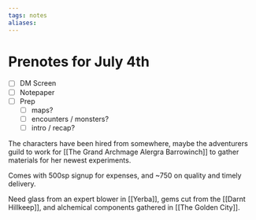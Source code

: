 ```yaml
---
tags: notes
aliases:
---
```


# Prenotes for July 4th
- [ ] DM Screen
- [ ] Notepaper
- [ ] Prep
	- [ ] maps?
	- [ ] encounters / monsters?
	- [ ] intro / recap?

The characters have been hired from somewhere, maybe the adventurers guild to work for [[The Grand Archmage Alergra Barrowinch]] to gather materials for her newest experiments.

Comes with 500sp signup for expenses, and ~750 on quality and timely delivery.

Need glass from an expert blower in [[Yerba]], gems cut from the [[Darnt Hillkeep]], and alchemical components gathered in [[The Golden City]].